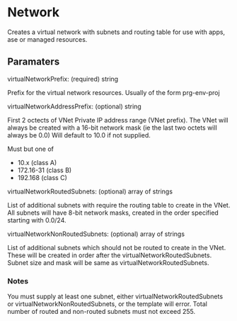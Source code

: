 # Network

Creates a virtual network with subnets and routing table for use with apps, ase or managed resources.

## Paramaters

virtualNetworkPrefix: (required) string

Prefix for the virtual network resources. Usually of the form prg-env-proj

virtualNetworkAddressPrefix: (optional) string

First 2 octects of VNet Private IP address range (VNet prefix).
The VNet will always be created with a 16-bit network mask (ie the last two octets will always be 0.0)
Will default to 10.0 if not supplied.

Must but one of
* 10.x (class A)
* 172.16-31 (class B)
* 192.168 (class C)

virtualNetworkRoutedSubnets: (optional) array of strings

List of additional subnets with require the routing table to create in the VNet.
All subnets will have 8-bit network masks, created in the order specified starting with 0.0/24.

virtualNetworkNonRoutedSubnets: (optional) array of strings

List of additional subnets which should not be routed to create in the VNet.
These will be created in order after the virtualNetworkRoutedSubnets.
Subnet size and mask will be same as virtualNetworkRoutedSubnets.

### Notes

You must supply at least one subnet, either virtualNetworkRoutedSubnets or virtualNetworkNonRoutedSubnets, or the template will error.
Total number of routed and non-routed subnets must not exceed 255.
